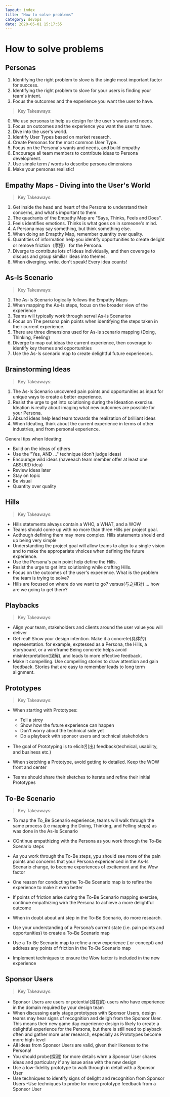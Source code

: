 ```yaml
---
layout: index
title: "How to solve problems"
category: devops
date: 2020-05-01 15:17:55
---
```


# How to solve problems

## Personas 

1. Identifying the right problem to slove is the single most important factor for success.
2. Identifying the right problem to slove for your users is finding your team's intent.
3. Focus the outcomes and the experience you want the user to have.

> Key Takeaways:

0. We use personas to help us design for the user's wants and needs. 
1. Focus on outcomes and the experience you want the user to have.
2. Dive into the user's world.
3. Identify User Types based on market research.
3. Create Personas for the most common User Type.
4. Focus on the Persona's wants and needs, and build empathy
5. Encourage all team members to contribute ideas to Persona development.
6. Use simple term / words to describe persona dimensions
7. Make your personas realistic!

## Empathy Maps - Diving into the User's World

> Key Takeaways:

1. Get inside the head and heart of the Persona to understand their concerns, and what's important to them.
2. The quadrants of the Empathy Map are "Says, Thinks, Feels and Does".
3. Feels identifies emotions. Thinks is what goes on in someone's mind.
4. A Persona may say something, but think something else.
5. When doing an Emapthy Map, remember quantity over quality.
6. Quantities of information help you identify opportunities to create delight or remove friction（摩擦） for the Persona.
7. Diverge to contribute lots of ideas individually, and then coverage to discuss and group similiar ideas into themes.
8. When diverging. write. don't speak! Every idea counts!


## As-Is Scenario 

> Key Takeaways:

1. The As-Is Scenario logically follows the Empathy Maps
2. When mapping the As-Is steps, focus on the broader view of the experience
3. Teams will typically work through serval As-Is Scenarios
4. Focus on The persona pain points when identifying the steps taken in their current experience.
5. There are three dimensions used for As-Is scenario mapping (Doing, Thinking, Feeling)
6. Diverge to map out ideas the current experience, then coverage to identify key themes and opportunities
7. Use the As-Is scenario map to create delightful future experiences.


## Brainstorming Ideas

> Key Takeaways:

1. The As-Is Scenario uncovered pain points and opportunities as input for unique ways to create a better experience.
2. Resist the urge to get into solutioning during the Ideaation exercise. Ideation is really about imaging what new outcomes are possible for your Persona.
3. Absurd ideas help lead team towards the realization of brilliant ideas
4. When Ideating, think about the current experience in terms of other industries, and from personal experience.

General tips when Ideating:
- Build on the ideas of others
- Use the "Yes, AND ..." technique (don't judge ideas)
- Encourage wild ideas (haveeach team member offer at least one ABSURD idea)
- Review ideas later
- Stay on topic
- Be visual
- Quantity over quality


## Hills

> Key Takeaways:

- Hills statements always contain a WHO, a WHAT, and a WOW
- Teams should come up with no more than three Hills per project goal.
- Aothough defining them may more complex. Hills statements should end up being very simple
- Understanding the project goal will allow teams to align to a single vision and to make the appropariate vhoices when defining the future experience.
- Use the Persona's pain point help define the Hills.
- Resist the urge to get into solutioning while crafting Hills.
- Focus on the outcomes of the user's experience. What is the problem the team is trying to solve?
- Hills are focused on where do we want to go? versus(与之相对) ... how are we going to get there?


##  Playbacks

> Key Takeaways:

- Align your team, stakeholders and clients around the user value you will deliver 
- Get real! Show your design intention. Make it a concrete(具体的) representation. for example, exptessed as a Persona, the Hills, a storyboard, or a wireframe Being concrete helps avoid misinterpretation(误解), and leads to more effective feedback.
- Make it compelling. Use compelling stories to draw attention and gain feedback. Stories that are easy to remember leads to long term alignment.


##  Prototypes

> Key Takeaways:

- When starting with Prototypes:
    - Tell a stroy
    - Show how the future experience can happen
    - Don't worry about the technical side yet
    - Do a playback with sponsor users and technical stakeholders

- The goal of Prototyping is to elicit(引出) feedback(technical, usability, and business etc.)
- When sketching a Prototype, avoid getting to detailed. Keep the WOW front and center
- Teams should share their sketches to iterate and refine their initial Prototypes



##  To-Be Scenario

> Key Takeaways:

- To map the To_Be Scenario experience, teams will walk through the same process (i.e mapping the Doing, Thinking, and Felling steps) as was done in the As-Is Scenario
- COntinue empathizing with the Persona as you work through the To-Be Scenario steps
- As you work through the To-Be steps, ypu should see more of the pain points and concerns that your Persona expericenced in the As-Is Scenario change, to become experiences of excitement and the Wow factor
- One reason for conducting the To-Be Scenario map is to refine the experience to make it even better
- If points of friction arise during the To-Be Scenario mapping exercise, continue empathizing wirh the Persona to achieve a more delightful outcome
- When in doubt about ant step in the To-Be Scenario, do more research.

- Use your understanding of a Persona’s current state (i.e. pain points and opportunities) to create a To-Be Scenario map
- Use a To-Be Scenario map to refine a new experience ( or concept) and address any points of friction in the To-Be Scenario map
- Implement techniques to ensure the Wow factor is included in the new experience


## Sponsor Users 

> Key Takeaways:

- Sponsor Users are users or potential(潜在的) users who have experience in the domain required by your design team
- When discussing early stage prototypes with Sponsor Users, design teams may hear signs of recognition and deligh from the Sponsor User. This means their new game day experience design is likely to create a delightful experience for the Persona, but there is still need to playback often and gather more user research, especially as Prototypes become more high-level
- All ideas from Sponsor Users are valid, given their likeness to the Persona!
- You should probe(探测) for more details whrn a Sponsor User shares ideas and particulary if any issue arise with the new design
- Use a low-fidelity prototype to walk through in detail with a Sponsor User
- Use techniques to identify signs of delight and recognition from Sponsor Users
-Use techniques to probe for more prototype feedback from a Sponsor User